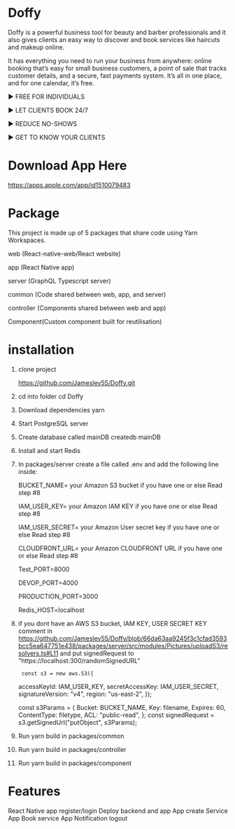 # Doffy
Doffy is a powerful business tool for beauty and barber professionals and it also gives clients an easy way to discover and book services like haircuts and makeup online. 

It has everything you need to run your business from anywhere: online booking that’s easy for small business customers, a point of sale that tracks customer details, and a secure, fast payments system. It’s all in one place, and for one calendar, it’s free. 

► FREE FOR INDIVIDUALS

► LET CLIENTS BOOK 24/7

► REDUCE NO-SHOWS

► GET TO KNOW YOUR CLIENTS

# Download App Here 

 https://apps.apple.com/app/id1510079483

# Package 

This project is made up of 5 packages that share code using Yarn Workspaces.

web (React-native-web/React website)

app (React Native app)

server (GraphQL Typescript server)

common (Code shared between web, app, and server)

controller (Components shared between web and app)

Component(Custom component built for reutilisation)

# installation

1. clone project 

    https://github.com/Jamesley55/Doffy.git
    
2. cd into folder
    cd Doffy 
    
3. Download dependencies
    yarn 
    
4. Start PostgreSQL server
    
5. Create database called mainDB
   createdb mainDB
   
6. Install and start Redis

7. In packages/server create a file called .env and add the following line inside:

    BUCKET_NAME= your Amazon S3 bucket if you have one or else Read step #8
    
    IAM_USER_KEY= your Amazon IAM KEY  if you have one or else Read step #8
    
    IAM_USER_SECRET= your Amazon User secret key if you have one or else Read step #8
    
    CLOUDFRONT_URL= your Amazon CLOUDFRONT URL if you have one or else Read step #8
    
    Test_PORT=8000
    
    DEVOP_PORT=4000
    
    PRODUCTION_PORT=3000
    
    Redis_HOST=localhost
    

8. if you dont have an AWS S3 bucket, IAM KEY, USER SECRET KEY comment in https://github.com/Jamesley55/Doffy/blob/66da63aa9245f3c1cfad3593bcc5ea647751e438/packages/server/src/modules/Pictures/uploadS3/resolvers.ts#L11
and put signedRequest to "https://localhost:300/randomSignedURL"

     	const s3 = new aws.S3({
	accessKeyId: IAM_USER_KEY,
	secretAccessKey: IAM_USER_SECRET,
	signatureVersion: "v4",
	region: "us-east-2",
				});

	const s3Params = {
	Bucket: BUCKET_NAME,
	Key: filename,
	Expires: 60,
	ContentType: filetype,
	ACL: "public-read",
			};
      const signedRequest = s3.getSignedUrl("putObject", s3Params);

9. Run yarn build in packages/common

10. Run yarn build in packages/controller

11. Run yarn build in packages/component

 

# Features 

React Native app register/login
Deploy backend and app
App create Service
App Book service 
App Notification 
logout
